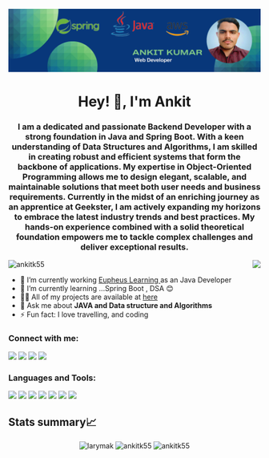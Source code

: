 ![logo](https://github.com/ankitk55/git_first_repo/blob/main/Ankit%20Kumar%20(1).png)

<h1 align="center">Hey! 👋, I'm Ankit</h1>
<h3 align="center">
I am a dedicated and passionate Backend Developer with a strong foundation in Java and Spring Boot. With a keen understanding of Data Structures and Algorithms,
I am skilled in creating robust and efficient systems that form the backbone of applications. 
My expertise in Object-Oriented Programming allows me to design elegant, scalable, and maintainable solutions that meet both user needs and business requirements. 
Currently in the midst of an enriching journey as an apprentice at Geekster, I am actively expanding my horizons to embrace the latest industry trends and best practices.
 My hands-on experience combined with a solid theoretical foundation empowers me to tackle complex challenges and deliver exceptional results. </h3>

 <img align="right" src="https://encrypted-tbn0.gstatic.com/images?q=tbn:ANd9GcR5t25mw9ZSdvlG-mVue69-5V8cEsvZowVzhw&usqp=CAU"> 

<p align="left"> <img src="https://komarev.com/ghpvc/?username=ankitk55&label=Profile%20views&color=0e75b6&style=flat" alt="ankitk55" /> </p>


- 🔭 I’m currently working [Eupheus Learning ](https://www.eupheus.in/) as an Java Developer
- 🌱 I’m currently learning ...Spring Boot , DSA 😊
- 👨‍💻 All of my projects are available at [here](https://github.com/ankitk55?tab=repositories)
- 💬 Ask me about **JAVA and Data structure and Algorithms**
- ⚡ Fun fact: I love travelling, and coding

### Connect with me:

<p align="left">  
<a href="https://linkedin.com/in/itsmeankitkumar" target="blank"><img src="https://img.icons8.com/color/35/000000/linkedin.png"/></a>
<a href="https://www.facebook.com/ankit.aksingh.961?mibextid=ZbWKwL" target="blank"><img src="https://img.icons8.com/?size=35&id=uLWV5A9vXIPu&format=png"/></a>
<a href="https://www.instagram.com/anki_.5/" target="blank"><img src="https://img.icons8.com/fluency/35/000000/instagram-new.png"/></a>
<a href="mailto:anktikumar55@gmail.com" target="blank"><img src="https://img.icons8.com/color/35/000000/gmail.png"/></a>
</p>

### Languages and Tools:

<p>
<img src="https://img.icons8.com/?size=35&id=Pd2x9GWu9ovX&format=png"/>
<img src="https://img.icons8.com/?size=35&id=9nLaR5KFGjN0&format=png"/>
<img src="https://img.icons8.com/?size=35&id=w1Gq29w4RQWL&format=png"/>
<img src="https://img.icons8.com/fluency/35/000000/visual-studio-code-2019.png"/>
<img src="https://img.icons8.com/color/35/000000/git.png"/> 
<img src="https://img.icons8.com/color/35/000000/github.png"/> 
<img src="https://img.icons8.com/cute-clipart/35/000000/canva.png"/>
</p>

## Stats summary📈

<p align="center">
  <img width="40%" src="https://github-readme-stats.vercel.app/api/top-langs?username=ankitk55&show_icons=true&theme=dracula&title_color=ff8000&text_color=ffffff&bg_color=6a6a6a&locale=en&layout=compact&hide_border=true" alt="larymak" /> 

<img width="48%" src="https://github-readme-stats.vercel.app/api?username=ankitk55&show_icons=true&theme=dracula&title_color=ff8000&text_color=ffffff&bg_color=6a6a6a&locale=en&hide_border=true" alt="ankitk55" />
<img width="48%" src="https://github-readme-streak-stats.herokuapp.com/?user=ankitk55&theme=highcontrast&hide_border=true" alt="ankitk55" />
</p>

